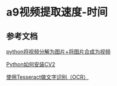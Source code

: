 # a9视频提取速度-时间

## 参考文档

[python将视频分解为图片+将图片合成为视频](https://blog.csdn.net/qq_45365214/article/details/123873991)

[Python如何安装CV2](https://www.jianshu.com/p/922dca81ffa8)

[使用Tesseract做文字识别（OCR）](https://zhuanlan.zhihu.com/p/110647131)